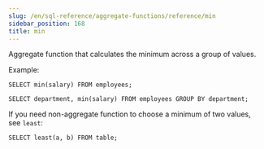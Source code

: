 ```yaml
---
slug: /en/sql-reference/aggregate-functions/reference/min
sidebar_position: 168
title: min
---
```


Aggregate function that calculates the minimum across a group of values.

Example:

```
SELECT min(salary) FROM employees;
```

```
SELECT department, min(salary) FROM employees GROUP BY department;
```

If you need non-aggregate function to choose a minimum of two values, see `least`:

```
SELECT least(a, b) FROM table;
```
